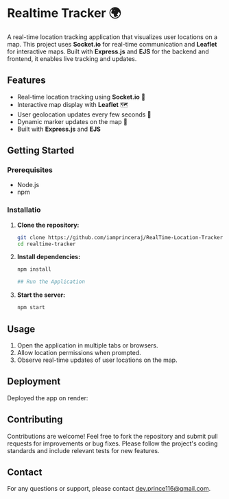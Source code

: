 # Realtime Tracker 🌍

A real-time location tracking application that visualizes user locations on a map. This project uses **Socket.io** for real-time communication and **Leaflet** for interactive maps. Built with **Express.js** and **EJS** for the backend and frontend, it enables live tracking and updates.

## Features

- Real-time location tracking using **Socket.io** 🚀
- Interactive map display with **Leaflet** 🗺️
- User geolocation updates every few seconds 🔄
- Dynamic marker updates on the map 📍
- Built with **Express.js** and **EJS**

## Getting Started

### Prerequisites

- Node.js
- npm

### Installatio

1. **Clone the repository:**

   ```bash
   git clone https://github.com/iamprinceraj/RealTime-Location-Tracker.git
   cd realtime-tracker

2. **Install dependencies:**

   ```bash
   npm install

   ## Run the Application

3. **Start the server:**

   ```bash
   npm start
   
## Usage

1. Open the application in multiple tabs or browsers.
2. Allow location permissions when prompted.
3. Observe real-time updates of user locations on the map.

## Deployment

Deployed the app on render: 

## Contributing

Contributions are welcome! Feel free to fork the repository and submit pull requests for improvements or bug fixes. Please follow the project's coding standards and include relevant tests for new features.

## Contact

For any questions or support, please contact [dev.prince116@gmail.com](dev.prince116@gmail.com).

